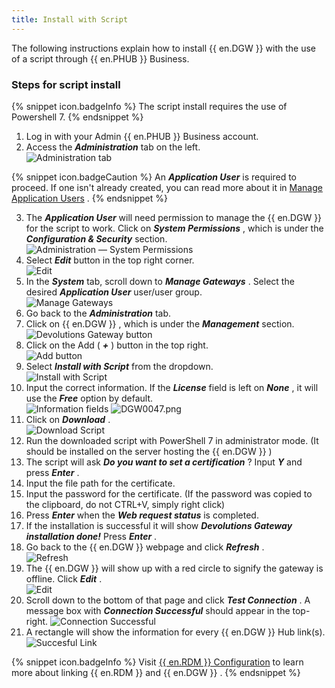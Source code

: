 ```yaml
---
title: Install with Script
---
```

The following instructions explain how to install {{ en.DGW }} with the use of a script through {{ en.PHUB }} Business. 

### Steps for script install 

{% snippet icon.badgeInfo %} 
The script install requires the use of Powershell 7. 
{% endsnippet %}
 
1. Log in with your Admin {{ en.PHUB }} Business account. 
1. Access the ***Administration*** tab on the left.  
![Administration tab](/img/en/hub/DGW0020.png) 

{% snippet icon.badgeCaution %} 
An ***Application User*** is required to proceed. If one isn&apos;t already created, you can read more about it in [Manage Application Users](Hub_Manage_Application_Users) . 
{% endsnippet %}
 
3. The ***Application User*** will need permission to manage the {{ en.DGW }} for the script to work. Click on ***System Permissions*** , which is under the ***Configuration &amp; Security*** section.  
![Administration — System Permissions](/img/en/hub/DGW0043.png) 
1. Select ***Edit*** button in the top right corner.  
![Edit](/img/en/hub/DGW0044.png) 
1. In the ***System*** tab, scroll down to ***Manage Gateways*** . Select the desired ***Application User*** user/user group.  
![Manage Gateways](/img/en/hub/DGW0045.png) 
1. Go back to the ***Administration*** tab. 
1. Click on {{ en.DGW }} , which is under the ***Management*** section.  
![Devolutions Gateway button](/img/en/hub/DGW0021.png) 
1. Click on the Add ( ***+*** ) button in the top right.  
![Add button](/img/en/hub/DGW0022.png) 
1. Select ***Install with Script*** from the dropdown.  
![Install with Script](/img/en/hub/DGW0042.png) 
1. Input the correct information. If the ***License*** field is left on ***None*** , it will use the ***Free*** option by default.  
![Information fields](/img/en/hub/DGW0046.png) 
![DGW0047.png](/img/en/hub/DGW0047.png) 
1. Click on ***Download*** .  
![Download Script](/img/en/hub/DGW0048.png) 
1. Run the downloaded script with PowerShell 7 in administrator mode. (It should be installed on the server hosting the {{ en.DGW }} ) 
1. The script will ask ***Do you want to set a certification*** ? Input ***Y*** and press ***Enter*** . 
1. Input the file path for the certificate. 
1. Input the password for the certificate. (If the password was copied to the clipboard, do not CTRL+V, simply right click) 
1. Press ***Enter*** when the ***Web request status*** is completed. 
1. If the installation is successful it will show ***Devolutions Gateway installation done!*** Press ***Enter*** . 
1. Go back to the {{ en.DGW }} webpage and click ***Refresh*** .  
![Refresh](/img/en/hub/DGW0049.png) 
1. The {{ en.DGW }} will show up with a red circle to signify the gateway is offline. Click ***Edit*** .  
![Edit](/img/en/hub/DGW0050.png) 
1. Scroll down to the bottom of that page and click ***Test Connection*** . A message box with ***Connection Successful*** should appear in the top-right. 
![Connection Successful](/img/en/hub/DGW0051.png) 
1. A rectangle will show the information for every {{ en.DGW }} Hub link(s).  
![Succesful Link](/img/en/hub/DGW0040.png) 

{% snippet icon.badgeInfo %} 
Visit [{{ en.RDM }} Configuration](/hub/dgw/rdm-configuration/) to learn more about linking {{ en.RDM }} and {{ en.DGW }} . 
{% endsnippet %}
 

